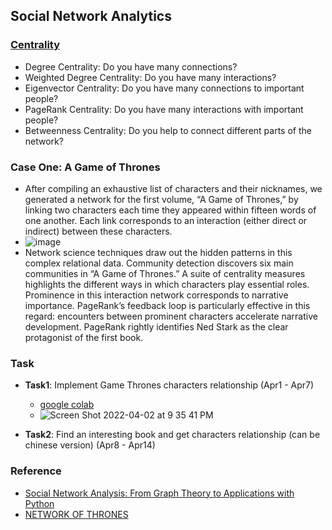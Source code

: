 ## Social Network Analytics

### [Centrality](https://networkofthrones.wordpress.com/a-primer-on-network-analysis/)
* Degree Centrality: Do you have many connections?
* Weighted Degree Centrality: Do you have many interactions?
* Eigenvector Centrality: Do you have many connections to important people?
* PageRank Centrality: Do you have many interactions with important people?
* Betweenness Centrality: Do you help to connect different parts of the network?

### Case One: A Game of Thrones
* After compiling an exhaustive list of characters and their nicknames, we generated a network for the first volume, “A Game of Thrones,” by linking two characters each time they appeared within fifteen words of one another. Each link corresponds to an interaction (either direct or indirect) between these characters.
* ![image](https://user-images.githubusercontent.com/16402963/160734201-2c5da042-1662-4f3a-b105-8a68da96f981.png)
* Network science techniques draw out the hidden patterns in this complex relational data. Community detection discovers six main communities in “A Game of Thrones.” A suite of centrality measures highlights the different ways in which characters play essential roles. Prominence in this interaction network corresponds to narrative importance. PageRank’s feedback loop is particularly effective in this regard: encounters between prominent characters accelerate narrative development. PageRank rightly identifies Ned Stark as the clear protagonist of the first book.

### Task
* **Task1**: Implement Game Thrones characters relationship (Apr1 - Apr7)
  * [google colab](https://colab.research.google.com/drive/1UsA0qwJggviZCnEwDq7BN6ch7Q0UzDSB) 
  * ![Screen Shot 2022-04-02 at 9 35 41 PM](https://user-images.githubusercontent.com/16402963/161407492-e2f5f1b4-9e4b-459a-87c2-ffffe3a555d8.png)

* **Task2**: Find an interesting book and get characters relationship (can be chinese version) (Apr8 - Apr14)

### Reference
* [Social Network Analysis: From Graph Theory to Applications with Python](https://towardsdatascience.com/social-network-analysis-from-theory-to-applications-with-python-d12e9a34c2c7)
* [NETWORK OF THRONES](https://networkofthrones.wordpress.com/)
